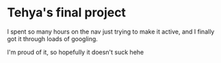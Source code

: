 # Tehya's final project

I spent so many hours on the nav just trying to make it active, and I finally got it through loads of googling. 

I'm proud of it, so hopefully it doesn't suck hehe
